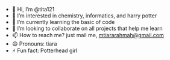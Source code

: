 - 👋 Hi, I’m @tita121
- 👀 I’m interested in chemistry, informatics, and harry potter
- 🌱 I’m currently learning the basic of code
- 💞️ I’m looking to collaborate on all projects that help me learn
- 📫 How to reach me? just mail me, mtiararahmah@gmail.com
- 😄 Pronouns: tiara
- ⚡ Fun fact: Potterhead girl

<!---
tita121/tita121 is a ✨ special ✨ repository because its `README.md` (this file) appears on your GitHub profile.
You can click the Preview link to take a look at your changes.
--->
